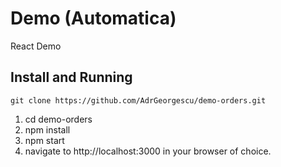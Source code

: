 # Demo (Automatica)
React Demo

## Install and Running
`git clone https://github.com/AdrGeorgescu/demo-orders.git`

1. cd demo-orders
2. npm install
3. npm start
4. navigate to http://localhost:3000 in your browser of choice.
